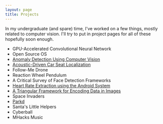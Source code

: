 ```yaml
---
layout: page
title: Projects
---
```


In my undergraduate (and spare) time, I've worked on a few things, mostly related to computer vision. I'll try to put in project pages for all of these hopefully soon enough.

* GPU-Accelerated Convolutional Neural Network
* Open Source OS
* [Anomaly Detection Using Computer Vision](http://mohsaad.com/2016/07/02/Anomaly/)
* [Acoustic-Driven Car Seat Localization](http://mohsaad.com/2016/06/20/Acoustic/)
* Follow-Me Drone
* Reaction Wheel Pendulum
* A Critical Survey of Face Detection Frameworks
* [Heart Rate Extraction using the Android System](http://mohsaad.com/2016/07/15/Triangle-Framework/)
* [A Triangular Framework for Encoding Data in Images](http://mohsaad.com/2016/07/15/Triangle-Framework/)
* Space Invaders
* [Parkd](http://mohsaad.com/2016/07/15/Parkd/)
* Santa's Little Helpers
* Cyberball
* MHacks Music
